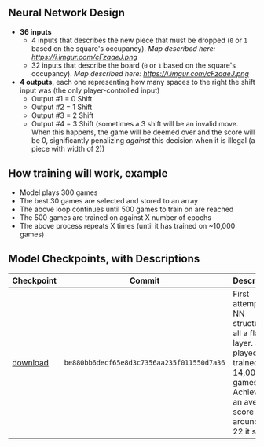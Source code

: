 ## Neural Network Design
- **36 inputs**
    - 4 inputs that describes the new piece that must be dropped (`0` or `1` based on the square's occupancy). *Map described here: https://i.imgur.com/cFzaaeJ.png*
    - 32 inputs that describe the board (`0` or `1` based on the square's occupancy). *Map described here: https://i.imgur.com/cFzaaeJ.png*
- **4 outputs**, each one representing how many spaces to the right the shift input was (the only player-controlled input)
    - Output #1 = 0 Shift
    - Output #2 = 1 Shift
    - Output #3 = 2 Shift
    - Output #4 = 3 Shift (sometimes a 3 shift will be an invalid move. When this happens, the game will be deemed over and the score will be 0, significantly penalizing *against* this decision when it is illegal (a piece with width of 2))

## How training will work, example
- Model plays 300 games
- The best 30 games are selected and stored to an array
- The above loop continues until 500 games to train on are reached
- The 500 games are trained on against X number of epochs
- The above process repeats X times (until it has trained on ~10,000 games)

## Model Checkpoints, with Descriptions
|Checkpoint|Commit|Description|
|-|-|-|
|[download](https://github.com/TimHanewich/tetris-ai/releases/download/1/checkpoint14.keras)|`be880bb6decf65e8d3c7356aa235f011550d7a36`|First attempt at NN structure, all a flat layer. Self-played and trained on 14,000 games. Achieves an average score around 21-22 it seems|.